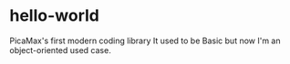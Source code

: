 # hello-world
PicaMax's first modern coding library
It used to be Basic but now I'm an object-oriented used case.
